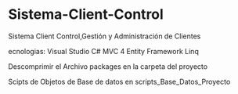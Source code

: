 # Sistema-Client-Control

Sistema Client Control,Gestión y Administración de Clientes

ecnologias:
Visual Studio
C#
MVC 4
Entity Framework
Linq

Descomprimir el Archivo packages en la carpeta del proyecto

Scipts de Objetos de Base de datos en scripts_Base_Datos_Proyecto

